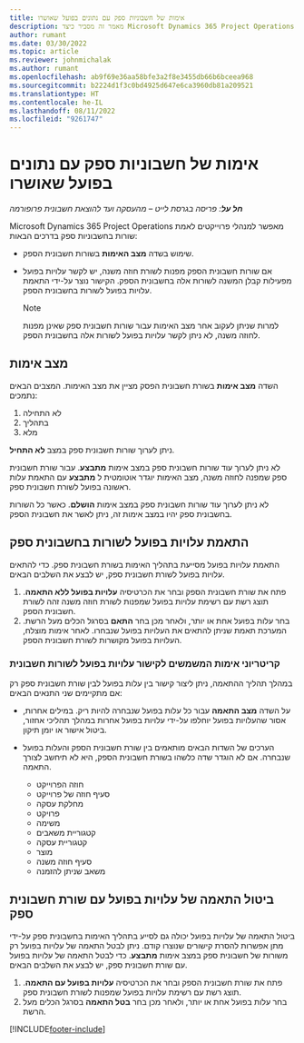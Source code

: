 ```yaml
---
title: אימות של חשבוניות ספק עם נתונים בפועל שאושרו
description: מאמר זה מסביר כיצד Microsoft Dynamics 365 Project Operations מאפשר למנהלי פרוייקטים לאמת חשבוניות ספק עם הנתונים בפועל שאושרו כאשר קבלנים ביצעו עבודה ותיעדו את הזמן, ואת ההוצאות והחומרים שבהם השתמשו חברי צוות הפרוייקט.
author: rumant
ms.date: 03/30/2022
ms.topic: article
ms.reviewer: johnmichalak
ms.author: rumant
ms.openlocfilehash: ab9f69e36aa58bfe3a2f8e3455db66b6bceea968
ms.sourcegitcommit: b2224d1f3c0bd4925d647e6ca3960db81a209521
ms.translationtype: HT
ms.contentlocale: he-IL
ms.lasthandoff: 08/11/2022
ms.locfileid: "9261747"
---
```

# <a name="verification-of-vendor-invoices-with-approved-actuals"></a>אימות של חשבוניות ספק עם נתונים בפועל שאושרו

_**חל על**: פריסה בגרסת לייט – מהעסקה ועד להוצאת חשבונית פרופורמה_

Microsoft Dynamics 365 Project Operations מאפשר למנהלי פרוייקטים לאמת שורות בחשבוניות ספק בדרכים הבאות:

- שימוש בשדה **מצב האימות** בשורות חשבונית הספק.
- אם שורות חשבונית הספק מפנות לשורת חוזה משנה, יש לקשר עלויות בפועל מפעילות קבלן המשנה לשורות אלה בחשבונית הספק. הקישור נוצר על-ידי התאמת עלויות בפועל לשורות בחשבונית הספק.

    > [!NOTE]
    > למרות שניתן לעקוב אחר מצב האימות עבור שורות חשבונית ספק שאינן מפנות לחוזה משנה, לא ניתן לקשר עלויות בפועל לשורות אלה בחשבונית הספק.

## <a name="verification-status"></a>מצב אימות

השדה **מצב אימות** בשורת חשבונית הפסק מציין את מצב האימות. המצבים הבאים נתמכים:

1. לא התחילה
2. בתהליך
3. מלא

ניתן לערוך שורות חשבונית ספק במצב **לא התחיל**.

לא ניתן לערוך עוד שורות חשבונית ספק במצב אימות **מתבצע**. עבור שורת חשבונית ספק שמפנה לחוזה משנה, מצב האימות יוגדר אוטומטית ל **מתבצע** עם התאמת עלות ראשונה בפועל לשורת חשבונית ספק.

לא ניתן לערוך עוד שורות חשבונית ספק במצב אימות **הושלם**. כאשר כל השורות בחשבונית ספק יהיו במצב אימות זה, ניתן לאשר את חשבונית הספק.

## <a name="match-cost-actuals-to-vendor-invoice-lines"></a>התאמת עלויות בפועל לשורות בחשבונית ספק

התאמת עלויות בפועל מסייעת בתהליך האימות בשורת חשבונית ספק. כדי להתאים עלויות בפועל לשורת חשבונית ספק, יש לבצע את השלבים הבאים.

1. פתח את שורת חשבונית הספק ובחר את הכרטיסיה **עלויות בפועל ללא התאמה**. תוצג רשת עם רשימת עלויות בפועל שמפנות לשורת חוזה משנה זהה לשורת חשבונית הספק.
2. בחר עלות בפועל אחת או יותר, ולאחר מכן בחר **התאם** בסרגל הכלים מעל הרשת. המערכת תאמת שניתן להתאים את העלויות בפועל שנבחרו. לאחר אימות מוצלח, העלויות בפועל מקושרות לשורת חשבונית הספק.

### <a name="validation-criteria-that-are-used-to-link-cost-actuals-to-vendor-invoice-lines"></a>קריטריוני אימות המשמשים לקישור עלויות בפועל לשורות חשבונית

במהלך תהליך ההתאמה, ניתן ליצור קישור בין עלות בפועל לבין שורת חשבונית ספק רק אם מתקיימים שני התנאים הבאים:

- על השדה **מצב התאמה** עבור כל עלות בפועל שנבחרה להיות ריק. במילים אחרות, אסור שהעלויות בפועל יוחלפו על-ידי עלויות בפועל אחרות במהלך תהליכי אחזור, ביטול אישור או יומן תיקון.
- הערכים של השדות הבאים מותאמים בין שורת חשבונית הספק והעלות בפועל שנבחרה. אם לא הוגדר שדה כלשהו בשורת חשבונית הספק, היא לא תיחשב לצורך התאמה.

    - חוזה הפרוייקט
    - סעיף חוזה של פרוייקט
    - מחלקת עסקה
    - פרויקט
    - משימה
    - קטגוריית משאבים
    - קטגוריית עסקה
    - מוצר
    - סעיף חוזה משנה
    - משאב שניתן להזמנה

## <a name="unmatch-cost-actuals-from-a-vendor-invoice-line"></a>ביטול התאמה של עלויות בפועל עם שורת חשבונית ספק

ביטול התאמה של עלויות בפועל יכולה גם לסייע בתהליך האימות בחשבונית ספק על-ידי מתן אפשרות להסרת קישורים שנוצרו קודם. ניתן לבטל התאמה של עלויות בפועל רק משורות של חשבונית ספק במצב אימות **מתבצע**. כדי לבטל התאמה של עלויות בפועל עם שורת חשבונית ספק, יש לבצע את השלבים הבאים.

1. פתח את שורת חשבונית הספק ובחר את הכרטיסיה **עלויות בפועל עם התאמה**. תוצג רשת עם רשימת עלויות בפועל שמפנות לשורת חשבונית ספק.
2. בחר עלות בפועל אחת או יותר, ולאחר מכן בחר **בטל התאמה** בסרגל הכלים מעל הרשת.

[!INCLUDE[footer-include](../../includes/footer-banner.md)]
